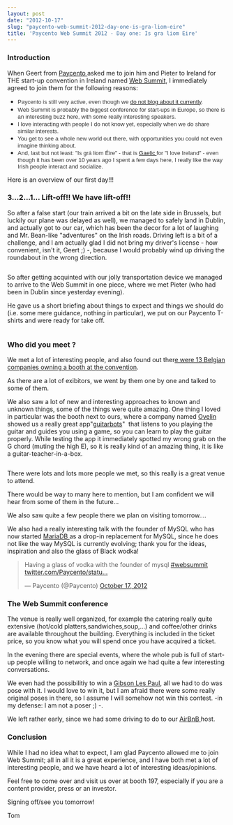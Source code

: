 ```yaml
---
layout: post
date: "2012-10-17"
slug: "paycento-web-summit-2012-day-one-is-gra-liom-eire"
title: 'Paycento Web Summit 2012 - Day one: Is gra liom Eire'
---
```


<h3 style="text-align: left;">Introduction</h3>
<p style="text-align: left;">When Geert from <a href="http://www.paycento.com" target="_blank">Paycento </a>asked me to join him and Pieter to Ireland for THE start-up convention in Ireland named <a href="http://www.websummit.net/" target="_blank">Web Summit</a>, I immediately agreed to join them for the following reasons:</p>
<ul style="text-align: left;">
<li><span style="color: #333333; font-family: arial, helvetica, clean, sans-serif; font-size: 13px; line-height: 16px;">Paycento is still very active, even though we <a href="http://www.corebvba.be/blog/?tag=/Paycento">do not blog about it currently</a>.</span></li>
<li><span style="color: #333333; font-family: arial, helvetica, clean, sans-serif; font-size: 13px; line-height: 16px;">Web Summit is probably the biggest conference for start-ups in Europe, so there is an interesting buzz here, with some really interesting speakers.</span></li>
<li><span style="color: #333333; font-family: arial, helvetica, clean, sans-serif; font-size: 13px; line-height: 16px; ">I love interacting with people I do not know yet, especially when we do share similar interests.</span></li>
<li><span style="color: #333333; font-family: arial, helvetica, clean, sans-serif; font-size: 13px; line-height: 16px; ">You get to see a whole new world out there, with opportunities you could not even imagine thinking about.</span> </li>
<li><span style="color: #333333; font-family: arial, helvetica, clean, sans-serif; font-size: 13px; line-height: 16px;">And, last but not least: "Is gr&aacute; liom &Eacute;ire" - that is <a href="http://en.wikipedia.org/wiki/Gaelic" target="_blank">Gaelic </a>for "I love Ireland" - even though it has been over 10 years ago I spent a few days here, I really like the way Irish people interact and socialize.</span></li>
</ul>
<p style="text-align: left;">Here is an overview of our first day!!!</p>
<p style="text-align: left;"></p>
<h3 style="text-align: left;">3...2...1... Lift-off!! We have lift-off!!</h3>
<p style="text-align: left;">So after a false start (our train arrived a bit on the late side in Brussels, but luckily our plane was delayed as well), we managed to safely land in Dublin, and actually got to our car, which has been the decor for a lot of laughing and Mr. Bean-like "adventures" on the Irish roads. Driving left is a bit of a challenge, and I am actually glad I did not bring my driver's license - how convenient, isn't it, Geert ;) -, because I would probably wind up driving the roundabout in the wrong direction.</p>
<p style="text-align: left;"><img src="http://www.corebvba.be/blog/image.axd?picture=2012%2f10%2fws+voituur.png" alt="" /></p>
<p style="text-align: left;">So after getting acquinted with our jolly transportation device we managed to arrive to the Web Summit in one piece, where we met Pieter (who had been in Dublin since yesterday evening).</p>
<p style="text-align: left;">He gave us a short briefing about things to expect and things we should do (i.e. some mere guidance, nothing in particular), we put on our Paycento T-shirts and were ready for take off.</p>
<p style="text-align: left;"><img src="http://www.corebvba.be/blog/image.axd?picture=2012%2f10%2fws_paycentobooth.png" alt="" /></p>
<h3>Who did you meet ?</h3>
<p>We met a lot of interesting people, and also found out ther<a href="http://www.bloovi.be/nl/nieuws/N830-invisible-puppy-leidt-belgische-missie-naar-de-dublin-web-summit-2012" target="_blank">e were 13 Belgian companies owning a booth at the convention</a>.</p>
<p>As there are a lot of exibitors, we went by them one by one and talked to some of them.</p>
<p>We also saw a lot of new and interesting approaches to known and unknown things, some of the things were quite amazing. One thing I loved in particular was the booth next to ours, where a company named <a href="http://ovelin.com/" target="_blank">Ovelin </a>showed us a really great app"<a href="http://www.guitarbots.com" target="_blank">guitarbots</a>" &nbsp;that listens to you playing the guitar and guides you using a game, so you can learn to play the guitar properly. While testing the app it immediately spotted my wrong grab on the G chord (muting the high E), so it is really kind of an amazing thing, it is like a guitar-teacher-in-a-box.</p>
<p><img src="http://www.corebvba.be/blog/image.axd?picture=2012%2f10%2fG-Chord-Shape.gif" alt="" /></p>
<p>There were lots and lots more people we met, so this really is a great venue to attend.</p>
<p>There would be way to many here to mention, but I am confident we will hear from some of them in the future...</p>
<p>We also saw quite a few people there we plan on visiting tomorrow....</p>
<p>We also had a really interesting talk with the founder of MySQL who has now started <a href="http://mariadb.org/" target="_blank">MariaDB </a>as a drop-in replacement for MySQL, since he does not like the way MySQL is currently evolving; thank you for the ideas, inspiration and also the glass of Black wodka!</p>
<blockquote class="twitter-tweet">
<p>Having a glass of vodka with the founder of mysql <a href="https://twitter.com/search/%23websummit">#websummit</a> <a title="http://twitter.com/Paycento/status/258615427024973825/photo/1" href="http://t.co/HF494aYg">twitter.com/Paycento/statu&hellip;</a></p>
&mdash; Paycento (@Paycento) <a href="https://twitter.com/Paycento/status/258615427024973825">October 17, 2012</a></blockquote>
<p>
<script src="//platform.twitter.com/widgets.js"></script>
</p>
<h3>The Web Summit conference</h3>
<p>The venue is really well organized, for example the catering really quite extensive (hot/cold platters,sandwiches,soup,...) and coffee/other drinks are available throughout the building. Everything is included in the ticket price, so you know what you will spend once you have acquired a ticket.</p>
<p>In the evening there are special events, where the whole pub is full of start-up people willing to network, and once again we had quite a few interesting conversations.</p>
<p>We even had the possibilitiy to win a <a href="http://en.wikipedia.org/wiki/Gibson_Les_Paul" target="_blank">Gibson Les Paul</a>, all we had to do was pose with it. I would love to win it, but I am afraid there were some really original poses in there, so I assume I will somehow not win this contest. -in my defense: I am not a poser ;) -.</p>
<p>We left rather early, since we had some driving to do to our <a href="http://www.airbnb.com/" target="_blank">AirBnB </a>host.</p>
<h3>Conclusion</h3>
<p>While I had no idea what to expect, I am glad Paycento allowed me to join Web Summit; all in all it is a great experience, and I have both met a lot of interesting people, and we have heard a lot of interesting ideas/opinions.</p>
<p>Feel free to come over and visit us over at booth 197, especially if you are a content provider, press or an investor.</p>
<p>Signing off/see you tomorrow!</p>
<p>Tom</p>
